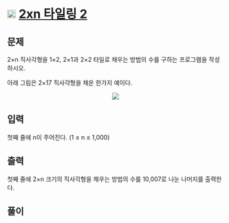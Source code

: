 # <img src="https://d2gd6pc034wcta.cloudfront.net/tier/8.svg" class="solvedac-tier" width=20> [2xn 타일링 2](https://www.acmicpc.net/problem/11727)

## 문제
2×n 직사각형을 1×2, 2×1과 2×2 타일로 채우는 방법의 수를 구하는 프로그램을 작성하시오.

아래 그림은 2×17 직사각형을 채운 한가지 예이다.

<p align='center'><img src="https://www.acmicpc.net/upload/images/t2n2122.gif"></p>

## 입력
첫째 줄에 n이 주어진다. (1 ≤ n ≤ 1,000)

## 출력
첫째 줄에 2×n 크기의 직사각형을 채우는 방법의 수를 10,007로 나눈 나머지를 출력한다.

## 풀이
